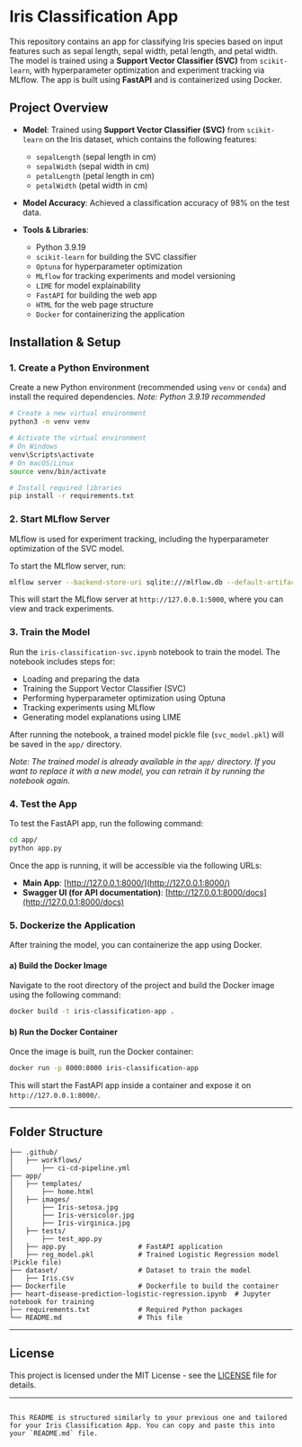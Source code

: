 # Iris Classification App

This repository contains an app for classifying Iris species based on input features such as sepal length, sepal width, petal length, and petal width. The model is trained using a **Support Vector Classifier (SVC)** from `scikit-learn`, with hyperparameter optimization and experiment tracking via MLflow. The app is built using **FastAPI** and is containerized using Docker.

## Project Overview

- **Model**: Trained using **Support Vector Classifier (SVC)** from `scikit-learn` on the Iris dataset, which contains the following features:
  - `sepalLength` (sepal length in cm)
  - `sepalWidth` (sepal width in cm)
  - `petalLength` (petal length in cm)
  - `petalWidth` (petal width in cm)

- **Model Accuracy**: Achieved a classification accuracy of 98% on the test data.

- **Tools & Libraries**:
  - Python 3.9.19
  - `scikit-learn` for building the SVC classifier
  - `Optuna` for hyperparameter optimization
  - `MLflow` for tracking experiments and model versioning
  - `LIME` for model explainability
  - `FastAPI` for building the web app
  - `HTML` for the web page structure
  - `Docker` for containerizing the application

## Installation & Setup

### 1. Create a Python Environment

Create a new Python environment (recommended using `venv` or `conda`) and install the required dependencies. 
*Note: Python 3.9.19 recommended*

```bash
# Create a new virtual environment
python3 -m venv venv

# Activate the virtual environment
# On Windows
venv\Scripts\activate
# On macOS/Linux
source venv/bin/activate

# Install required libraries
pip install -r requirements.txt
```

### 2. Start MLflow Server

MLflow is used for experiment tracking, including the hyperparameter optimization of the SVC model.

To start the MLflow server, run:

```bash
mlflow server --backend-store-uri sqlite:///mlflow.db --default-artifact-root ./mlruns --host 127.0.0.1 --port 5000
```

This will start the MLflow server at `http://127.0.0.1:5000`, where you can view and track experiments.

### 3. Train the Model

Run the `iris-classification-svc.ipynb` notebook to train the model. The notebook includes steps for:

- Loading and preparing the data
- Training the Support Vector Classifier (SVC)
- Performing hyperparameter optimization using Optuna
- Tracking experiments using MLflow
- Generating model explanations using LIME

After running the notebook, a trained model pickle file (`svc_model.pkl`) will be saved in the `app/` directory.

*Note: The trained model is already available in the `app/` directory. If you want to replace it with a new model, you can retrain it by running the notebook again.*

### 4. Test the App

To test the FastAPI app, run the following command:

```bash
cd app/
python app.py
```

Once the app is running, it will be accessible via the following URLs:

- **Main App**: [http://127.0.0.1:8000/](http://127.0.0.1:8000/)
- **Swagger UI (for API documentation)**: [http://127.0.0.1:8000/docs](http://127.0.0.1:8000/docs)

### 5. Dockerize the Application

After training the model, you can containerize the app using Docker.

#### a) Build the Docker Image

Navigate to the root directory of the project and build the Docker image using the following command:

```bash
docker build -t iris-classification-app .
```

#### b) Run the Docker Container

Once the image is built, run the Docker container:

```bash
docker run -p 8000:8000 iris-classification-app
```

This will start the FastAPI app inside a container and expose it on `http://127.0.0.1:8000/`.

---

## Folder Structure

```
├── .github/
│   ├── workflows/
│       ├── ci-cd-pipeline.yml 
├── app/
│   ├── templates/
│       ├── home.html 
│   ├── images/
│       ├── Iris-setosa.jpg 
│       ├── Iris-versicolor.jpg 
│       ├── Iris-virginica.jpg 
│   ├── tests/
│       ├── test_app.py
│   ├── app.py                  # FastAPI application
│   ├── reg_model.pkl           # Trained Logistic Regression model (Pickle file)
├── dataset/                    # Dataset to train the model
│   ├── Iris.csv
├── Dockerfile                  # Dockerfile to build the container
├── heart-disease-prediction-logistic-regression.ipynb  # Jupyter notebook for training
├── requirements.txt            # Required Python packages
└── README.md                   # This file
```

---

## License

This project is licensed under the MIT License - see the [LICENSE](LICENSE) file for details.

---
```

This README is structured similarly to your previous one and tailored for your Iris Classification App. You can copy and paste this into your `README.md` file.


